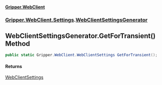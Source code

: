 #### [Gripper.WebClient](index 'index')
### [Gripper.WebClient.Settings](Gripper_WebClient_Settings 'Gripper.WebClient.Settings').[WebClientSettingsGenerator](Gripper_WebClient_Settings_WebClientSettingsGenerator 'Gripper.WebClient.Settings.WebClientSettingsGenerator')
## WebClientSettingsGenerator.GetForTransient() Method
```csharp
public static Gripper.WebClient.WebClientSettings GetForTransient();
```
#### Returns
[WebClientSettings](Gripper_WebClient_WebClientSettings 'Gripper.WebClient.WebClientSettings')  
